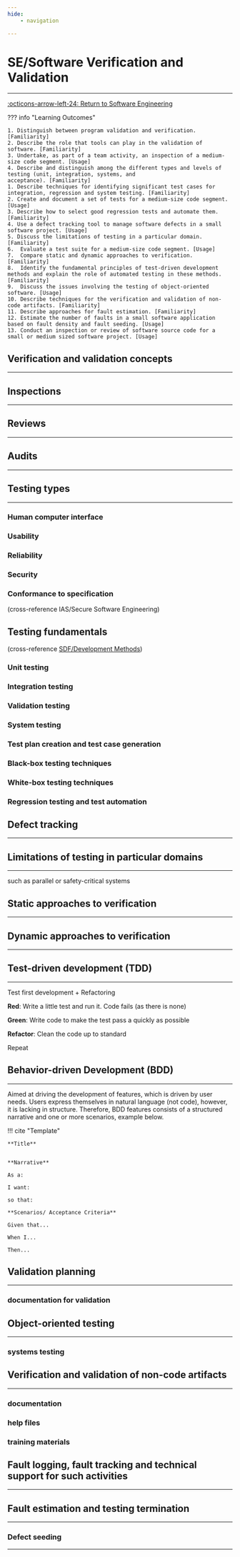 ```yaml
---
hide:
    - navigation 

---
```


# SE/Software Verification and Validation

---

[:octicons-arrow-left-24: Return to Software Engineering](/Bodies-of-Knowledge/Software-Engineering/)

??? info "Learning Outcomes"

    1. Distinguish between program validation and verification. [Familiarity]
    2. Describe the role that tools can play in the validation of software. [Familiarity]
    3. Undertake, as part of a team activity, an inspection of a medium-size code segment. [Usage]
    4. Describe and distinguish among the different types and levels of testing (unit, integration, systems, and
    acceptance). [Familiarity]
    1. Describe techniques for identifying significant test cases for integration, regression and system testing. [Familiarity]
    2. Create and document a set of tests for a medium-size code segment. [Usage]
    3. Describe how to select good regression tests and automate them. [Familiarity]
    4. Use a defect tracking tool to manage software defects in a small software project. [Usage]
    5. Discuss the limitations of testing in a particular domain. [Familiarity]
    6.  Evaluate a test suite for a medium-size code segment. [Usage]
    7.  Compare static and dynamic approaches to verification. [Familiarity]
    8.  Identify the fundamental principles of test-driven development methods and explain the role of automated testing in these methods. [Familiarity]
    9.  Discuss the issues involving the testing of object-oriented software. [Usage]
    10. Describe techniques for the verification and validation of non-code artifacts. [Familiarity]
    11. Describe approaches for fault estimation. [Familiarity]
    12. Estimate the number of faults in a small software application based on fault density and fault seeding. [Usage]
    13. Conduct an inspection or review of software source code for a small or medium sized software project. [Usage]

## Verification and validation concepts

---

## Inspections

---

## Reviews

---

## Audits

---

## Testing types

---

### Human computer interface

### Usability

### Reliability

### Security

### Conformance to specification

(cross-reference IAS/Secure Software Engineering)

## Testing fundamentals

(cross-reference [SDF/Development Methods](/Bodies-of-Knowledge/Software-Development-Fundamentals/04_Developement-Methods))

### Unit testing

### Integration testing

### Validation testing

### System testing

### Test plan creation and test case generation

### Black-box testing techniques

### White-box testing techniques

### Regression testing and test automation

## Defect tracking

---

## Limitations of testing in particular domains

---

such as parallel or safety-critical systems

## Static approaches to verification

---

## Dynamic approaches to verification

---

## Test-driven development (TDD)

---

Test first development + Refactoring

**Red**: Write a little test and run it. Code fails (as there is none)

**Green**: Write code to make the test pass a quickly as possible

**Refactor**: Clean the code up to standard

Repeat

## Behavior-driven Development (BDD)

---

Aimed at driving the development of features, which is driven by user needs. Users express themselves in natural language (not code), however, it is lacking in structure. Therefore, BDD features consists of a structured narrative and one or more scenarios, example below.

!!! cite "Template"

    **Title**


    **Narrative**

    As a:

    I want:

    so that:

    **Scenarios/ Acceptance Criteria**

    Given that...

    When I...

    Then...

## Validation planning

---

### documentation for validation

## Object-oriented testing

---

### systems testing

## Verification and validation of non-code artifacts

---

### documentation

### help files

### training materials

## Fault logging, fault tracking and technical support for such activities

---

## Fault estimation and testing termination

---

### Defect seeding

---
